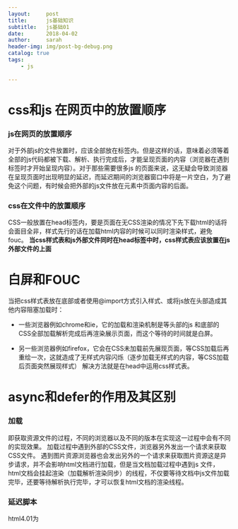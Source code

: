 ```yaml
---
layout:     post
title:      js基础知识
subtitle:   js基础01
date:       2018-04-02
author:     sarah
header-img: img/post-bg-debug.png
catalog: true
tags:
    - js
    
---
```

# css和js 在网页中的放置顺序
### js在网页的放置顺序
对于外部js的文件放置时，应该全部放在<head>标签内。但是这样的话，意味着必须等着全部的js代码都被下载、解析、执行完成后，才能呈现页面的内容（浏览器在遇到<body>标签时才开始呈现内容）。对于那些需要很多js 的页面来说，这无疑会导致浏览器在呈现页面时出现明显的延迟，而延迟期间的浏览器窗口中将是一片空白，为了避免这个问题，有时候会把外部的js文件放在<body>元素中页面内容的后面。
### css在文件中的放置顺序
CSS一般放置在head标签内，要是页面在无CSS渲染的情况下先下载html的话将会面目全非，样式先行的话在加载html内容的时候可以同时渲染样式，避免fouc。
**当css样式表和js外部文件同时在head标签中时，css样式表应该放置在js外部文件的上面**
# 白屏和FOUC
当把css样式表放在底部或者使用@import方式引入样式、或将js放在头部造成其他内容阻塞加载时：

- 一些浏览器例如chrome和ie，它的加载和渲染机制是等头部的js 和底部的CSS全部加载解析完成后再渲染展示页面，而这个等待的时间就是白屏。

- 另一些浏览器例如firefox，它会在CSS未加载前先展现页面，等CSS加载后再重绘一次，这就造成了无样式内容闪烁（逐步加载无样式的内容，等CSS加载后页面突然展现样式）
解决方法就是在head中运用css样式表。

# async和defer的作用及其区别
### 加载
即获取资源文件的过程，不同的浏览器以及不同的版本在实现这一过程中会有不同的实现效果。
加载过程中遇到外部的CSS文件，浏览器另外发出一个请求来获取CSS文件。
遇到图片资源浏览器也会发出另外的一个请求来获取图片资源这是异步请求，并不会影响html文档进行加载，但是当文档加载过程中遇到js 文件，html文档会挂起渲染（加载解析渲染同步）的线程，不仅要等待文档中js文件加载完毕，还要等待解析执行完毕，才可以恢复html文档的渲染线程。
### 延迟脚本
html4.01为<script>标签定义了defer属性，这个属性的用途就是脚本会被 延迟到整个页面都被解析完毕后再运行，因此，defer属性告诉浏览器立即下载但是延迟执行。在现实中，两个延迟脚本的话，不一定按照顺序执行，因此最好只包含一个延迟脚本。
defer属性只适用于外部脚本文件。ie4~ie7还支持对嵌入脚本defer属性的支持，但是ie8及之后的版本则只适用于外部脚本的文件。
在xhtml文档中，要把defer属性设置为defer="defer"。
### 异步脚本
html5为<script>元素定义了async属性，这个属性与defer属性类似，都用于改变处理脚本的行为。同样与defer类似，async只适用于外部脚本文件，并告诉浏览器立即下载文件。但与defer不同的是，标记为async的两个脚本并不保证按照指定的它们的先后顺序执行。第二个脚本可能会在第一个脚本之前执行。指定async属性的目的就是不让页面等待两个脚本下载和执行，从而异步加载页面的其他内容。

# 简述网页的渲染顺序
### 如何渲染一个网页
1. 在浏览器输入要访问的网页的url；
2. 浏览器开始解析url，找寻其所属的协议，主机所在，所用的端口以及对应的路径；
3. 浏览器通过进行dns查询将域名转为ip地址；
4. 浏览器开启对应的通信端口并与解析出来的ip地址相连（通常会使用80端口）；
5. 当建立链接后，就会向主机地址发送一个http请求，包含了一些浏览器的基本属性和网页参数等。
6. 主机将请求接收并转发给监听对应端口的服务器；
7. 服务器解析请求路径，并根据设定的配置将其转交给对应的处理器处理（具体会根据不同语言而有所区别：php,pyhton等）
8. 处理器接收请求，并着手准备回应请求；
9. 根据具体情况，处理器可能会需要链接数据库获取数据来构建回应的内容（链接数据库-》执行查询-》获取并解析数据-》关闭数据库链接）；
10. 将所有的数据整合构成回应主体（对于网页而言是html字符串），加上必须要的元信息（http的header），以同样的协议返回给用户的浏览器；
11. 浏览器接收回应的内容，根据回应的状态，如果有错误则进行处理，若无则进行解析。
12. 浏览器会根据获得的内容（多数情况下为html）生成一个dom树；
13. 然后针对其内引用的外部资源逐个发出请求获取，比如图片，样式，js等，此刻重复上述请求步骤；
14. 浏览器获得返回的样式后开始解析其内容，将css构建cssom，而根据具体的属性来执行js的解析和执行；
15. 针对更新后的dom和cssom，生成render tree即包含了视觉展现信息的树，浏览器根据render tree 来进行渲染，即你看到的页面；
16. 根据css来对render tree进行布局、定位，然后再对定位好的部分进行painting，然后你就看到了呈现在你面前的页面。
### css和js加载顺序
#### js
- 默认下，js的加载时同步的，即遇到<script>标签后立刻就会开始解析js，如果js本身是外部资源，则还会先去请求获取后再解析，同时dom的解析也会因此而暂停，一直等待js解析执行后才会继续。
- 对于外部引用的js，开发者可以通过给script标签增加defer属性来使js滞后加载，这样就不会影响到dom的解析了，其也会在dom解析后执行，但这种情况下，务必要保证js中不会用到document.write()这种直接创建dom node的语句；
- 除了defer，h5中新引入了async属性，可以让js 保持异步加载，如此js的解析执行就是在另一个线程中进行了。就和dom的解析互不影响了，当然，同样的，这种情况下，js中也不能有类似document.write()的函数；
- 同时，引擎方面目前也有一定的优化，一般来说，webkit或者firefox所用的引擎都会在执行某个脚本的同时，开启另一个线程继续处理下面的文档并请求所需的外部资源。
#### CSS
虽然css不会影响dom的结构，但是因为js对css有获取权限，所以css加载也会因为js的不同而有所不同。
firefox会在保证css加载后才会加载js;
webkit则智能些，它只会延迟加载那些会因为css未加载而受到影响的js。
即css的执行要优先于js。
### js关键词
#### js
操作网页内容，实现功能或效果。是客户端（浏览器（pc/app嵌入浏览器/手机上））脚本语言
#### 标识符
是指变量、函数、属性的名字或者函数的参数。  
特征：区分大小写；  
第一个字符必须是字母、下划线、或者是$。  
后面的可以是字母、数字、下划线、$。  
命名规约：使用有实际意义的单词。  
变量使用驼峰规则，第一个单词首字母小写，后面的单词首字母大写。变量使用名词，方法函数使用动词开头，常量全部用大写字母，函数创建对象首字母大写。  
#### 变量
在js中变量是用来保存值的占位符，定义变量的时候要使用var运算符，后面跟一个作为名称的标识符即可。  
#### 弱类型
强类型：在声明变量的时候就要标识其类型。  
弱类型：一个变量用来保存任何类型的数据、变量的类型。不是由声明时决定（声明时只是用了var运算符）而是在程序执行阶段由其值的类型决定的，随着程序运行其值类型改变，变量类型也会发生改变。  
#### 语句是为了完成某种任务而进行的操作。比如：`var a=1+2`这条语句先用var运算符，声明了变量a，然后将1+2的运算结果赋值给变量a。js中语句以;结束，一行可以包含多条语句，如果省略分号不会产生语法错误，解释器会自动判断语句结束。
#### 注释
//单行注释  
/**/ 多行注释
